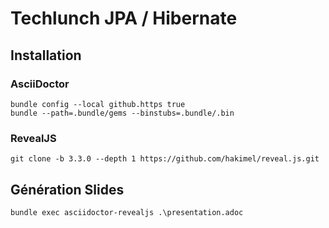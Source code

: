 # Techlunch JPA / Hibernate

## Installation

### AsciiDoctor
```
bundle config --local github.https true
bundle --path=.bundle/gems --binstubs=.bundle/.bin
```

### RevealJS
```
git clone -b 3.3.0 --depth 1 https://github.com/hakimel/reveal.js.git
```

## Génération Slides
```
bundle exec asciidoctor-revealjs .\presentation.adoc
```